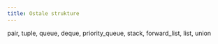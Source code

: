 ```yaml
---
title: Ostale strukture
---
```


pair, tuple, queue, deque, priority_queue, stack, forward_list, list, union


